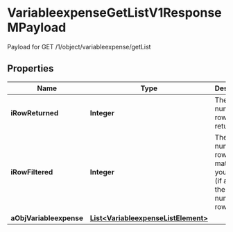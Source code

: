 

# VariableexpenseGetListV1ResponseMPayload

Payload for GET /1/object/variableexpense/getList

## Properties

| Name | Type | Description | Notes |
|------------ | ------------- | ------------- | -------------|
|**iRowReturned** | **Integer** | The number of rows returned |  |
|**iRowFiltered** | **Integer** | The number of rows matching your filters (if any) or the total number of rows |  |
|**aObjVariableexpense** | [**List&lt;VariableexpenseListElement&gt;**](VariableexpenseListElement.md) |  |  |



